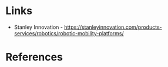 # Links

- Stanley Innovation - https://stanleyinnovation.com/products-services/robotics/robotic-mobility-platforms/

# References


